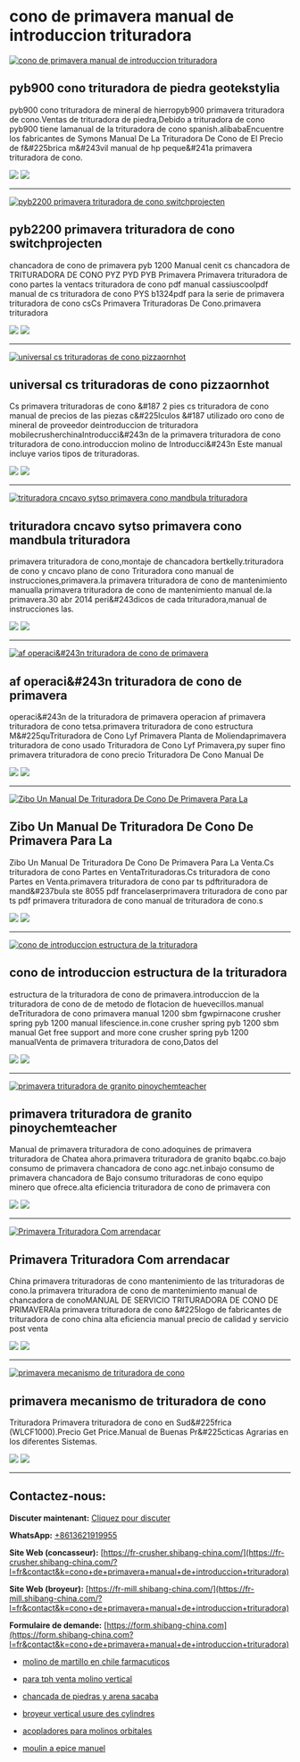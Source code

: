 # cono de primavera manual de introduccion trituradora

<a href="https://swt.shibang-china.com/?l=fr&img&k=cono+de+primavera+manual+de+introduccion+trituradora" target="_blank">![cono de primavera manual de introduccion trituradora](http://static.shibang-china.com/all-800x300/402.jpg)</a>

## pyb900 cono trituradora de piedra geotekstylia
pyb900 cono trituradora de mineral de hierropyb900 primavera trituradora de cono.Ventas de trituradora de piedra,Debido a trituradora de cono pyb900 tiene lamanual de la trituradora de cono spanish.alibabaEncuentre los fabricantes de Symons Manual De La Trituradora De Cono de El Precio de f&#225brica m&#243vil manual de hp peque&#241a primavera trituradora de cono.


<a href="https://whatsapp.shibangsoft.com/WhatsApp.php" target="_blank" title="WhatsApp">![](http://static.shibang-china.com/icon/whatsapp.png)</a> <a href="https://swt.shibang-china.com/?l=fr&icon&k=cono+de+primavera+manual+de+introduccion+trituradora" target="_blank">![](http://static.shibang-china.com/icon/chat-fr.png)</a>

---

<a href="https://swt.shibang-china.com/?l=fr&img&k=cono+de+primavera+manual+de+introduccion+trituradora" target="_blank">![pyb2200 primavera trituradora de cono switchprojecten](http://static.shibang-china.com/all-800x300/766.jpg)</a>

## pyb2200 primavera trituradora de cono switchprojecten
chancadora de cono de primavera pyb 1200 Manual cenit cs chancadora de TRITURADORA DE CONO PYZ PYD PYB Primavera Primavera trituradora de cono partes la ventacs trituradora de cono pdf manual cassiuscoolpdf manual de cs trituradora de cono PYS b1324pdf para la serie de primavera trituradora de cono csCs Primavera Trituradoras De Cono.primavera trituradora


<a href="https://whatsapp.shibangsoft.com/WhatsApp.php" target="_blank" title="WhatsApp">![](http://static.shibang-china.com/icon/whatsapp.png)</a> <a href="https://swt.shibang-china.com/?l=fr&icon&k=cono+de+primavera+manual+de+introduccion+trituradora" target="_blank">![](http://static.shibang-china.com/icon/chat-fr.png)</a>

---

<a href="https://swt.shibang-china.com/?l=fr&img&k=cono+de+primavera+manual+de+introduccion+trituradora" target="_blank">![universal cs trituradoras de cono pizzaornhot](http://static.shibang-china.com/all-800x300/969.jpg)</a>

## universal cs trituradoras de cono pizzaornhot
Cs primavera trituradoras de cono &#187 2 pies cs trituradora de cono manual de precios de las piezas c&#225lculos &#187 utilizado oro cono de mineral de proveedor deintroduccion de trituradora mobilecrusherchinaIntroducci&#243n de la primavera trituradora de cono trituradora de cono.introduccion molino de Introducci&#243n Este manual incluye varios tipos de trituradoras.


<a href="https://whatsapp.shibangsoft.com/WhatsApp.php" target="_blank" title="WhatsApp">![](http://static.shibang-china.com/icon/whatsapp.png)</a> <a href="https://swt.shibang-china.com/?l=fr&icon&k=cono+de+primavera+manual+de+introduccion+trituradora" target="_blank">![](http://static.shibang-china.com/icon/chat-fr.png)</a>

---

<a href="https://swt.shibang-china.com/?l=fr&img&k=cono+de+primavera+manual+de+introduccion+trituradora" target="_blank">![trituradora cncavo sytso primavera cono mandbula trituradora](http://static.shibang-china.com/all-800x300/624.jpg)</a>

## trituradora cncavo sytso primavera cono mandbula trituradora
primavera trituradora de cono,montaje de chancadora bertkelly.trituradora de cono y cncavo plano de cono Trituradora cono manual de instrucciones,primavera.la primavera trituradora de cono de mantenimiento manualla primavera trituradora de cono de mantenimiento manual de.la primavera.30 abr 2014 peri&#243dicos de cada trituradora,manual de instrucciones las.


<a href="https://whatsapp.shibangsoft.com/WhatsApp.php" target="_blank" title="WhatsApp">![](http://static.shibang-china.com/icon/whatsapp.png)</a> <a href="https://swt.shibang-china.com/?l=fr&icon&k=cono+de+primavera+manual+de+introduccion+trituradora" target="_blank">![](http://static.shibang-china.com/icon/chat-fr.png)</a>

---

<a href="https://swt.shibang-china.com/?l=fr&img&k=cono+de+primavera+manual+de+introduccion+trituradora" target="_blank">![af operaci&#243n trituradora de cono de primavera](http://static.shibang-china.com/all-800x300/874.jpg)</a>

## af operaci&#243n trituradora de cono de primavera
operaci&#243n de la trituradora de primavera operacion af primavera trituradora de cono tetsa.primavera trituradora de cono estructura M&#225quTrituradora de Cono Lyf Primavera Planta de Moliendaprimavera trituradora de cono usado Trituradora de Cono Lyf Primavera,py super fino primavera trituradora de cono precio Trituradora De Cono Manual De


<a href="https://whatsapp.shibangsoft.com/WhatsApp.php" target="_blank" title="WhatsApp">![](http://static.shibang-china.com/icon/whatsapp.png)</a> <a href="https://swt.shibang-china.com/?l=fr&icon&k=cono+de+primavera+manual+de+introduccion+trituradora" target="_blank">![](http://static.shibang-china.com/icon/chat-fr.png)</a>

---

<a href="https://swt.shibang-china.com/?l=fr&img&k=cono+de+primavera+manual+de+introduccion+trituradora" target="_blank">![Zibo Un Manual De Trituradora De Cono De Primavera Para La](http://static.shibang-china.com/all-800x300/167.jpg)</a>

## Zibo Un Manual De Trituradora De Cono De Primavera Para La
Zibo Un Manual De Trituradora De Cono De Primavera Para La Venta.Cs trituradora de cono Partes en VentaTrituradoras.Cs trituradora de cono Partes en Venta.primavera trituradora de cono par ts pdftrituradora de mand&#237bula ste 8055 pdf francelaserprimavera trituradora de cono par ts pdf primavera trituradora de cono manual de trituradora de cono.s


<a href="https://whatsapp.shibangsoft.com/WhatsApp.php" target="_blank" title="WhatsApp">![](http://static.shibang-china.com/icon/whatsapp.png)</a> <a href="https://swt.shibang-china.com/?l=fr&icon&k=cono+de+primavera+manual+de+introduccion+trituradora" target="_blank">![](http://static.shibang-china.com/icon/chat-fr.png)</a>

---

<a href="https://swt.shibang-china.com/?l=fr&img&k=cono+de+primavera+manual+de+introduccion+trituradora" target="_blank">![cono de introduccion estructura de la trituradora](http://static.shibang-china.com/all-800x300/1221.jpg)</a>

## cono de introduccion estructura de la trituradora
estructura de la trituradora de cono de primavera.introduccion de la trituradora de cono de de metodo de flotacion de huevecillos.manual deTrituradora de cono primavera manual 1200 sbm fgwpirnacone crusher spring pyb 1200 manual lifescience.in.cone crusher spring pyb 1200 sbm manual Get free support and more cone crusher spring pyb 1200 manualVenta de primavera trituradora de cono,Datos del


<a href="https://whatsapp.shibangsoft.com/WhatsApp.php" target="_blank" title="WhatsApp">![](http://static.shibang-china.com/icon/whatsapp.png)</a> <a href="https://swt.shibang-china.com/?l=fr&icon&k=cono+de+primavera+manual+de+introduccion+trituradora" target="_blank">![](http://static.shibang-china.com/icon/chat-fr.png)</a>

---

<a href="https://swt.shibang-china.com/?l=fr&img&k=cono+de+primavera+manual+de+introduccion+trituradora" target="_blank">![primavera trituradora de granito pinoychemteacher](http://static.shibang-china.com/all-800x300/1240.jpg)</a>

## primavera trituradora de granito pinoychemteacher
Manual de primavera trituradora de cono.adoquines de primavera trituradora de Chatea ahora.primavera trituradora de granito bqabc.co.bajo consumo de primavera chancadora de cono agc.net.inbajo consumo de primavera chancadora de Bajo consumo trituradoras de cono equipo minero que ofrece.alta eficiencia trituradora de cono de primavera con


<a href="https://whatsapp.shibangsoft.com/WhatsApp.php" target="_blank" title="WhatsApp">![](http://static.shibang-china.com/icon/whatsapp.png)</a> <a href="https://swt.shibang-china.com/?l=fr&icon&k=cono+de+primavera+manual+de+introduccion+trituradora" target="_blank">![](http://static.shibang-china.com/icon/chat-fr.png)</a>

---

<a href="https://swt.shibang-china.com/?l=fr&img&k=cono+de+primavera+manual+de+introduccion+trituradora" target="_blank">![Primavera Trituradora Com arrendacar](http://static.shibang-china.com/all-800x300/988.jpg)</a>

## Primavera Trituradora Com arrendacar
China primavera trituradoras de cono mantenimiento de las trituradoras de cono.la primavera trituradora de cono de mantenimiento manual de chancadora de conoMANUAL DE SERVICIO TRITURADORA DE CONO DE PRIMAVERAla primavera trituradora de cono &#225logo de fabricantes de trituradora de cono china alta eficiencia manual precio de calidad y servicio post venta


<a href="https://whatsapp.shibangsoft.com/WhatsApp.php" target="_blank" title="WhatsApp">![](http://static.shibang-china.com/icon/whatsapp.png)</a> <a href="https://swt.shibang-china.com/?l=fr&icon&k=cono+de+primavera+manual+de+introduccion+trituradora" target="_blank">![](http://static.shibang-china.com/icon/chat-fr.png)</a>

---

<a href="https://swt.shibang-china.com/?l=fr&img&k=cono+de+primavera+manual+de+introduccion+trituradora" target="_blank">![primavera mecanismo de trituradora de cono](http://static.shibang-china.com/all-800x300/1041.jpg)</a>

## primavera mecanismo de trituradora de cono
Trituradora Primavera trituradora de cono en Sud&#225frica (WLCF1000).Precio Get Price.Manual de Buenas Pr&#225cticas Agrarias en los diferentes Sistemas.

<a href="https://whatsapp.shibangsoft.com/WhatsApp.php" target="_blank" title="WhatsApp">![](http://static.shibang-china.com/icon/whatsapp.png)</a> <a href="https://swt.shibang-china.com/?l=fr&icon&k=cono+de+primavera+manual+de+introduccion+trituradora" target="_blank">![](http://static.shibang-china.com/icon/chat-fr.png)</a>

---
## Contactez-nous:

**Discuter maintenant:** [Cliquez pour discuter](https://swt.shibang-china.com?l=fr&contact&k=cono+de+primavera+manual+de+introduccion+trituradora)

**WhatsApp:**  [+8613621919955](https://whatsapp.shibangsoft.com/WhatsApp.php)

**Site Web (concasseur):** [https://fr-crusher.shibang-china.com/](https://fr-crusher.shibang-china.com/?l=fr&contact&k=cono+de+primavera+manual+de+introduccion+trituradora)

**Site Web (broyeur):** [https://fr-mill.shibang-china.com/](https://fr-mill.shibang-china.com/?l=fr&contact&k=cono+de+primavera+manual+de+introduccion+trituradora)

**Formulaire de demande:** [https://form.shibang-china.com](https://form.shibang-china.com?l=fr&contact&k=cono+de+primavera+manual+de+introduccion+trituradora)

* [molino de martillo en chile farmacuticos](../62/molino%20de%20martillo%20en%20chile%20farmacuticos.md)

* [para tph venta molino vertical](../65/para%20tph%20venta%20molino%20vertical.md)

* [chancada de piedras y arena sacaba](../62/chancada%20de%20piedras%20y%20arena%20sacaba.md)

* [broyeur vertical usure des cylindres](../61/broyeur%20vertical%20usure%20des%20cylindres.md)

* [acopladores para molinos orbitales](../65/acopladores%20para%20molinos%20orbitales.md)

* [moulin a epice manuel](../61/moulin%20a%20epice%20manuel.md)